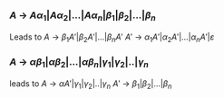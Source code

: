### $A$ -> $A\alpha_1 | A\alpha_2 |...|A\alpha_n|\beta_1|\beta_2|...|\beta_n$ 
Leads to
$A$ -> $\beta_1A'|\beta_2A'|...|\beta_nA'$
$A'$ -> $\alpha_1 A'| \alpha_2 A'|...|\alpha_n A'|\varepsilon$

### $A$ -> $\alpha\beta_1|\alpha\beta_2|...|\alpha\beta_n|\gamma_1|\gamma_2|..|\gamma_n$
leads to
$A$ -> $\alpha A'|\gamma_1|\gamma_2|..|\gamma_n$
$A'$ -> $\beta_1|\beta_2|...|\beta_n$
